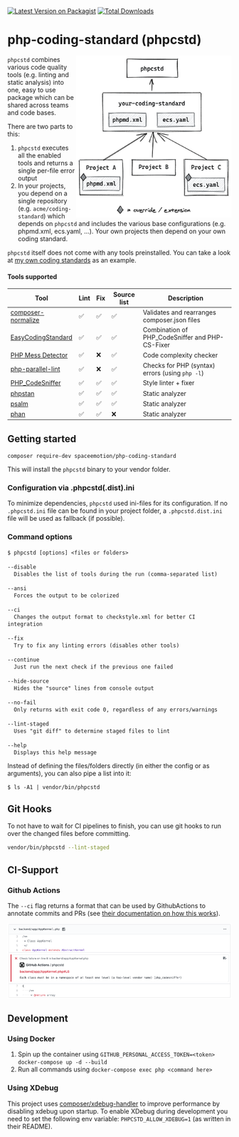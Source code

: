 [![Latest Version on Packagist](https://img.shields.io/packagist/v/spaceemotion/php-coding-standard.svg?style=flat-square)](https://packagist.org/packages/spaceemotion/php-coding-standard) 
[![Total Downloads](https://img.shields.io/packagist/dt/spaceemotion/php-coding-standard.svg?style=flat-square)](https://packagist.org/packages/spaceemotion/php-coding-standard)

# php-coding-standard (phpcstd)

<img src="./img/project-workflow.png" alt="diagram of the project workflow" width="350" align="right">

`phpcstd` combines various code quality tools (e.g. linting and static analysis)
into one, easy to use package which can be shared across teams and code bases.

There are two parts to this:
1. `phpcstd` executes all the enabled tools and returns a single per-file error output
2. In your projects, you depend on a single repository (e.g. `acme/coding-standard`) 
   which depends on `phpcstd` and includes the various base configurations 
   (e.g. phpmd.xml, ecs.yaml, ...). Your own projects then depend on your own coding standard.

`phpcstd` itself does not come with any tools preinstalled. 
You can take a look at [my own coding standards](https://github.com/spaceemotion/my-php-coding-standard) as an example.

#### Tools supported
Tool | Lint | Fix | Source list | Description
-----|------|-----|-------------|-----------
[composer-normalize](https://github.com/ergebnis/composer-normalize) | ✅ | ✅ | ✅ | Validates and rearranges composer.json files
[EasyCodingStandard](https://github.com/symplify/easy-coding-standard) | ✅ | ✅ | ✅ | Combination of PHP_CodeSniffer and PHP-CS-Fixer
[PHP Mess Detector](https://github.com/phpmd/phpmd) | ✅ | ❌ | ✅ | Code complexity checker
[php-parallel-lint](https://github.com/php-parallel-lint/php-parallel-lint) | ✅ | ❌ | ✅ | Checks for PHP (syntax) errors (using `php -l`)
[PHP_CodeSniffer](https://github.com/squizlabs/PHP_CodeSniffer) | ✅ | ✅ | ✅ | Style linter + fixer
[phpstan](https://github.com/phpstan/phpstan) | ✅ | ✅ | ✅ | Static analyzer
[psalm](https://github.com/vimeo/psalm) | ✅ | ✅ | ✅ | Static analyzer
[phan](https://github.com/phan/phan) | ✅ | ✅ | ❌ | Static analyzer

## Getting started
```
composer require-dev spaceemotion/php-coding-standard
```

This will install the `phpcstd` binary to your vendor folder.

### Configuration via .phpcstd(.dist).ini
To minimize dependencies, `phpcstd` used ini-files for its configuration. If no `.phpcstd.ini` file can be found in your project folder, a `.phpcstd.dist.ini` file will be used as fallback (if possible).

### Command options
```
$ phpcstd [options] <files or folders>

--disable
  Disables the list of tools during the run (comma-separated list)

--ansi
  Forces the output to be colorized

--ci
  Changes the output format to checkstyle.xml for better CI integration

--fix
  Try to fix any linting errors (disables other tools)

--continue
  Just run the next check if the previous one failed

--hide-source
  Hides the "source" lines from console output

--no-fail
  Only returns with exit code 0, regardless of any errors/warnings

--lint-staged
  Uses "git diff" to determine staged files to lint

--help
  Displays this help message
```

Instead of defining the files/folders directly (in either the config or as arguments), you can also pipe a list into it:
```
$ ls -A1 | vendor/bin/phpcstd
```

## Git Hooks
To not have to wait for CI pipelines to finish, you can use git hooks to run over the changed files before committing.

```sh
vendor/bin/phpcstd --lint-staged
```

## CI-Support
### Github Actions
The `--ci` flag returns a format that can be used by GithubActions to annotate commits and PRs
(see [their documentation on how this works](https://github.com/actions/toolkit/blob/master/docs/commands.md#problem-matchers)).

![example file change with an error](./img/github-annotation.png)

## Development
### Using Docker
1. Spin up the container using `GITHUB_PERSONAL_ACCESS_TOKEN=<token> docker-compose up -d --build`
2. Run all commands using `docker-compose exec php <command here>`

### Using XDebug
This project uses [composer/xdebug-handler](https://github.com/composer/xdebug-handler) to improve performance
by disabling xdebug upon startup. To enable XDebug during development you need to set the following env variable:
`PHPCSTD_ALLOW_XDEBUG=1` (as written in their README).
